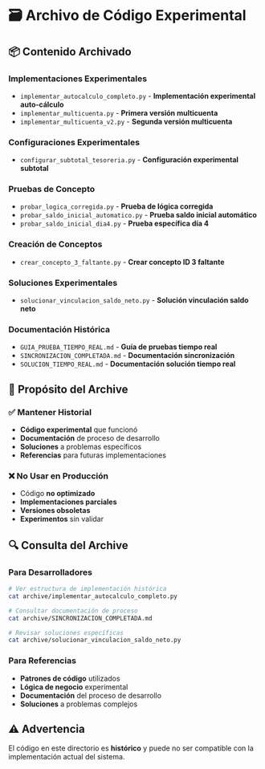 # 🗃️ Archivo de Código Experimental

## 📦 Contenido Archivado

### Implementaciones Experimentales
- `implementar_autocalculo_completo.py` - **Implementación experimental auto-cálculo**
- `implementar_multicuenta.py` - **Primera versión multicuenta**
- `implementar_multicuenta_v2.py` - **Segunda versión multicuenta**

### Configuraciones Experimentales
- `configurar_subtotal_tesoreria.py` - **Configuración experimental subtotal**

### Pruebas de Concepto
- `probar_logica_corregida.py` - **Prueba de lógica corregida**
- `probar_saldo_inicial_automatico.py` - **Prueba saldo inicial automático**
- `probar_saldo_inicial_dia4.py` - **Prueba específica día 4**

### Creación de Conceptos
- `crear_concepto_3_faltante.py` - **Crear concepto ID 3 faltante**

### Soluciones Experimentales
- `solucionar_vinculacion_saldo_neto.py` - **Solución vinculación saldo neto**

### Documentación Histórica
- `GUIA_PRUEBA_TIEMPO_REAL.md` - **Guía de pruebas tiempo real**
- `SINCRONIZACION_COMPLETADA.md` - **Documentación sincronización**
- `SOLUCION_TIEMPO_REAL.md` - **Documentación solución tiempo real**

## 📝 Propósito del Archive

### ✅ Mantener Historial
- **Código experimental** que funcionó
- **Documentación** de proceso de desarrollo
- **Soluciones** a problemas específicos
- **Referencias** para futuras implementaciones

### ❌ No Usar en Producción
- Código **no optimizado**
- **Implementaciones parciales**
- **Versiones obsoletas**
- **Experimentos** sin validar

## 🔍 Consulta del Archive

### Para Desarrolladores
```bash
# Ver estructura de implementación histórica
cat archive/implementar_autocalculo_completo.py

# Consultar documentación de proceso
cat archive/SINCRONIZACION_COMPLETADA.md

# Revisar soluciones específicas
cat archive/solucionar_vinculacion_saldo_neto.py
```

### Para Referencias
- **Patrones de código** utilizados
- **Lógica de negocio** experimental
- **Documentación** del proceso de desarrollo
- **Soluciones** a problemas complejos

## ⚠️ Advertencia
El código en este directorio es **histórico** y puede no ser compatible con la implementación actual del sistema.